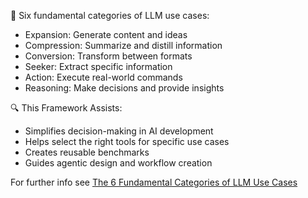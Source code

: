 🚀 Six fundamental categories of LLM use cases:

- Expansion: Generate content and ideas
- Compression: Summarize and distill information
- Conversion: Transform between formats
- Seeker: Extract specific information
- Action: Execute real-world commands
- Reasoning: Make decisions and provide insights

🔍 This Framework Assists:

- Simplifies decision-making in AI development
- Helps select the right tools for specific use cases
- Creates reusable benchmarks
- Guides agentic design and workflow creation

For further info see [The 6 Fundamental Categories of LLM Use Cases](https://www.youtube.com/watch?v=pytSbBRoFw8)
